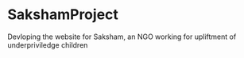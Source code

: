 # SakshamProject
Devloping the website for Saksham, an NGO working for upliftment of underpriviledge children

